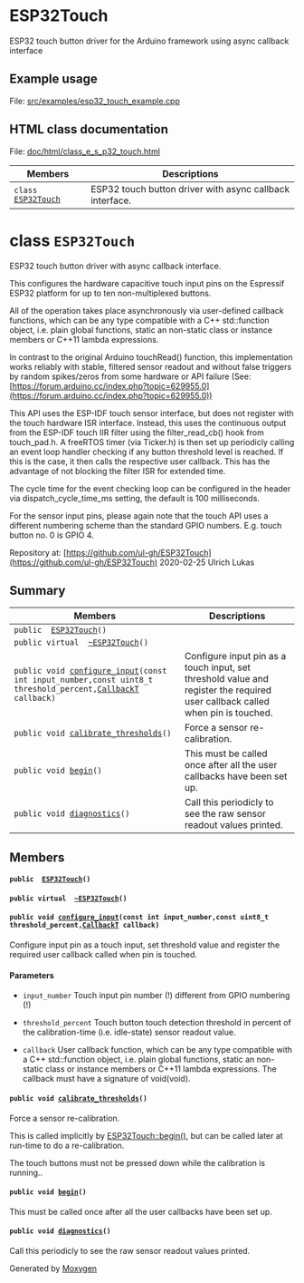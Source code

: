 # ESP32Touch
ESP32 touch button driver for the Arduino framework using async callback interface

## Example usage
File: [src/examples/esp32_touch_example.cpp](https://github.com/ul-gh/ESP32Touch/blob/master/src/examples/esp32_touch_example.cpp)

## HTML class documentation
File: [doc/html/class_e_s_p32_touch.html](https://htmlpreview.github.io/?https://github.com/ul-gh/ESP32Touch/blob/master/doc/html/class_e_s_p32_touch.html)

 Members                        | Descriptions                                
--------------------------------|---------------------------------------------
`class `[`ESP32Touch`](#class_e_s_p32_touch) | ESP32 touch button driver with async callback interface.

# class `ESP32Touch` 

ESP32 touch button driver with async callback interface.

This configures the hardware capacitive touch input pins on the Espressif ESP32 platform for up to ten non-multiplexed buttons.

All of the operation takes place asynchronously via user-defined callback functions, which can be any type compatible with a C++ std::function object, i.e. plain global functions, static an non-static class or instance members or C++11 lambda expressions.

In contrast to the original Arduino touchRead() function, this implementation works reliably with stable, filtered sensor readout and without false triggers by random spikes/zeros from some hardware or API failure (See: [https://forum.arduino.cc/index.php?topic=629955.0](https://forum.arduino.cc/index.php?topic=629955.0))

This API uses the ESP-IDF touch sensor interface, but does not register with the touch hardware ISR interface. Instead, this uses the continuous output from the ESP-IDF touch IIR filter using the filter_read_cb() hook from touch_pad.h. A freeRTOS timer (via Ticker.h) is then set up periodicly calling an event loop handler checking if any button threshold level is reached. If this is the case, it then calls the respective user callback. This has the advantage of not blocking the filter ISR for extended time.

The cycle time for the event checking loop can be configured in the header via dispatch_cycle_time_ms setting, the default is 100 milliseconds.

For the sensor input pins, please again note that the touch API uses a different numbering scheme than the standard GPIO numbers. E.g. touch button no. 0 is GPIO 4.

Repository at: [https://github.com/ul-gh/ESP32Touch](https://github.com/ul-gh/ESP32Touch) 2020-02-25 Ulrich Lukas

## Summary

 Members                        | Descriptions                                
--------------------------------|---------------------------------------------
`public  `[`ESP32Touch`](#class_e_s_p32_touch_1a7074c8f7d36dbc91ac5547326abac55a)`()` | 
`public virtual  `[`~ESP32Touch`](#class_e_s_p32_touch_1aa0a1b61dcde76dfc6ff4f927e95c393c)`()` | 
`public void `[`configure_input`](#class_e_s_p32_touch_1a4d71a331ef00f6853eb2285a0afd9763)`(const int input_number,const uint8_t threshold_percent,`[`CallbackT`](#esp32__touch_8hpp_1a57055132e8b5e6931a9475fa451990ae)` callback)` | Configure input pin as a touch input, set threshold value and register the required user callback called when pin is touched.
`public void `[`calibrate_thresholds`](#class_e_s_p32_touch_1a3d6f0e4afbb6f98f753ec02d71bd4ec4)`()` | Force a sensor re-calibration.
`public void `[`begin`](#class_e_s_p32_touch_1a25a1bb0d553ca66879253f21bc9e402c)`()` | This must be called once after all the user callbacks have been set up.
`public void `[`diagnostics`](#class_e_s_p32_touch_1ad8bad94cf8a6e9b6df5d4e8b07d8f5af)`()` | Call this periodicly to see the raw sensor readout values printed.

## Members

#### `public  `[`ESP32Touch`](#class_e_s_p32_touch_1a7074c8f7d36dbc91ac5547326abac55a)`()` 

#### `public virtual  `[`~ESP32Touch`](#class_e_s_p32_touch_1aa0a1b61dcde76dfc6ff4f927e95c393c)`()` 

#### `public void `[`configure_input`](#class_e_s_p32_touch_1a4d71a331ef00f6853eb2285a0afd9763)`(const int input_number,const uint8_t threshold_percent,`[`CallbackT`](#esp32__touch_8hpp_1a57055132e8b5e6931a9475fa451990ae)` callback)` 

Configure input pin as a touch input, set threshold value and register the required user callback called when pin is touched.

#### Parameters
* `input_number` Touch input pin number (!) different from GPIO numbering (!) 

* `threshold_percent` Touch button touch detection threshold in percent of the calibration-time (i.e. idle-state) sensor readout value. 

* `callback` User callback function, which can be any type compatible with a C++ std::function object, i.e. plain global functions, static an non-static class or instance members or C++11 lambda expressions. The callback must have a signature of void(void).

#### `public void `[`calibrate_thresholds`](#class_e_s_p32_touch_1a3d6f0e4afbb6f98f753ec02d71bd4ec4)`()` 

Force a sensor re-calibration.

This is called implicitly by [ESP32Touch::begin()](#class_e_s_p32_touch_1a25a1bb0d553ca66879253f21bc9e402c), but can be called later at run-time to do a re-calibration.

The touch buttons must not be pressed down while the calibration is running..

#### `public void `[`begin`](#class_e_s_p32_touch_1a25a1bb0d553ca66879253f21bc9e402c)`()` 

This must be called once after all the user callbacks have been set up.

#### `public void `[`diagnostics`](#class_e_s_p32_touch_1ad8bad94cf8a6e9b6df5d4e8b07d8f5af)`()` 

Call this periodicly to see the raw sensor readout values printed.

Generated by [Moxygen](https://sourcey.com/moxygen)
